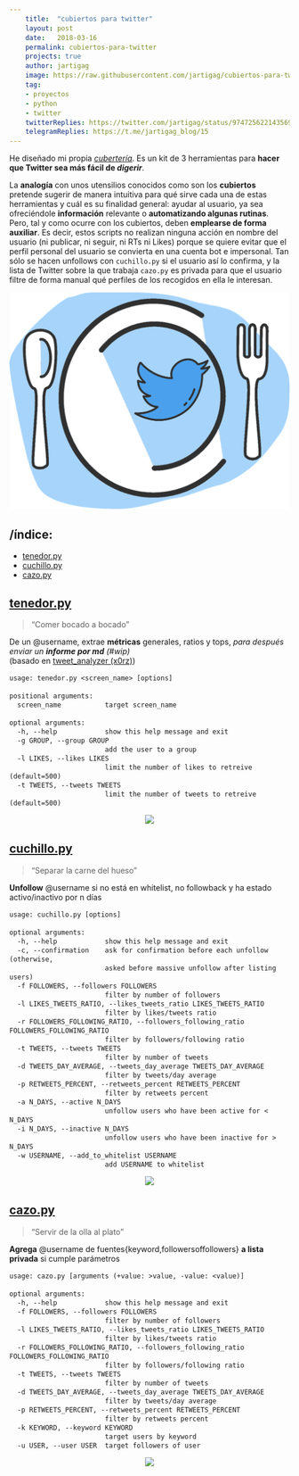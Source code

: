 ```yaml
---
    title:  "cubiertos para twitter"
    layout: post
    date:   2018-03-16
    permalink: cubiertos-para-twitter
    projects: true
    author: jartigag
    image: https://raw.githubusercontent.com/jartigag/cubiertos-para-twitter/master/logo.png
    tag:
    - proyectos
    - python
    - twitter
    twitterReplies: https://twitter.com/jartigag/status/974725622143569921
    telegramReplies: https://t.me/jartigag_blog/15
---
```


He diseñado mi propia [*cubertería*](https://github.com/jartigag/cubiertos-para-twitter). Es un kit de 3 herramientas para **hacer que Twitter sea
más fácil de _digerir_**.

La **analogía** con unos utensilios conocidos como son los **cubiertos** pretende sugerir de manera intuitiva para qué sirve cada una de estas
herramientas y cuál es su finalidad general: ayudar al usuario, ya sea ofreciéndole **información** relevante o **automatizando algunas rutinas**.
Pero, tal y como ocurre con los cubiertos, deben **emplearse de forma auxiliar**. Es decir, estos scripts no realizan ninguna acción en nombre del
usuario (ni publicar, ni seguir, ni RTs ni Likes) porque se quiere evitar que el perfil personal del usuario se convierta en una cuenta bot e
impersonal. Tan sólo se hacen unfollows con `cuchillo.py` si el usuario así lo confirma, y la lista de Twitter sobre la que trabaja `cazo.py` es
privada para que el usuario filtre de forma manual qué perfiles de los recogidos en ella le interesan.

![](https://raw.githubusercontent.com/jartigag/cubiertos-para-twitter/master/logo.png)

## /índice:
- [tenedor.py](#tenedorpy)
- [cuchillo.py](#cuchillopy)
- [cazo.py](#cazopy)

## [tenedor.py](https://github.com/jartigag/cubiertos-para-twitter/blob/master/tenedor.py)
> “Comer bocado a bocado”

De un @username, extrae **métricas** generales, ratios y tops, *para después enviar un **informe por md** (#wip)*  
(basado en [tweet_analyzer (x0rz)](https://github.com/x0rz/tweets_analyzer))

```
usage: tenedor.py <screen_name> [options]

positional arguments:
  screen_name           target screen_name

optional arguments:
  -h, --help            show this help message and exit
  -g GROUP, --group GROUP
                        add the user to a group
  -l LIKES, --likes LIKES
                        limit the number of likes to retreive (default=500)
  -t TWEETS, --tweets TWEETS
                        limit the number of tweets to retreive (default=500)
```
<p align="center">
  <a href="https://asciinema.org/a/QTjDYRC4k4pp0ewyfLQlKTmfD" target="_blank">
    <img src="https://asciinema.org/a/QTjDYRC4k4pp0ewyfLQlKTmfD.png"/>
  </a>
</p>

## [cuchillo.py](https://github.com/jartigag/cubiertos-para-twitter/blob/master/cuchillo.py)
> “Separar la carne del hueso”

**Unfollow** @username si no está en whitelist, no followback y ha estado activo/inactivo por n días

```
usage: cuchillo.py [options]

optional arguments:
  -h, --help            show this help message and exit
  -c, --confirmation    ask for confirmation before each unfollow (otherwise,
                        asked before massive unfollow after listing users)
  -f FOLLOWERS, --followers FOLLOWERS
                        filter by number of followers
  -l LIKES_TWEETS_RATIO, --likes_tweets_ratio LIKES_TWEETS_RATIO
                        filter by likes/tweets ratio
  -r FOLLOWERS_FOLLOWING_RATIO, --followers_following_ratio FOLLOWERS_FOLLOWING_RATIO
                        filter by followers/following ratio
  -t TWEETS, --tweets TWEETS
                        filter by number of tweets
  -d TWEETS_DAY_AVERAGE, --tweets_day_average TWEETS_DAY_AVERAGE
                        filter by tweets/day average
  -p RETWEETS_PERCENT, --retweets_percent RETWEETS_PERCENT
                        filter by retweets percent
  -a N_DAYS, --active N_DAYS
                        unfollow users who have been active for < N_DAYS
  -i N_DAYS, --inactive N_DAYS
                        unfollow users who have been inactive for > N_DAYS
  -w USERNAME, --add_to_whitelist USERNAME
                        add USERNAME to whitelist
```
<p align="center">
  <a href="https://asciinema.org/a/IQFOlDY4RMWFdtuHWK4Pz4k7k" target="_blank">
    <img src="https://asciinema.org/a/IQFOlDY4RMWFdtuHWK4Pz4k7k.png"/>
  </a>
</p>

## [cazo.py](https://github.com/jartigag/cubiertos-para-twitter/blob/master/cazo.py)
> “Servir de la olla al plato”

**Agrega** @username de fuentes{keyword,followersoffollowers} **a lista privada** si cumple parámetros

```
usage: cazo.py [arguments (+value: >value, -value: <value)]

optional arguments:
  -h, --help            show this help message and exit
  -f FOLLOWERS, --followers FOLLOWERS
                        filter by number of followers
  -l LIKES_TWEETS_RATIO, --likes_tweets_ratio LIKES_TWEETS_RATIO
                        filter by likes/tweets ratio
  -r FOLLOWERS_FOLLOWING_RATIO, --followers_following_ratio FOLLOWERS_FOLLOWING_RATIO
                        filter by followers/following ratio
  -t TWEETS, --tweets TWEETS
                        filter by number of tweets
  -d TWEETS_DAY_AVERAGE, --tweets_day_average TWEETS_DAY_AVERAGE
                        filter by tweets/day average
  -p RETWEETS_PERCENT, --retweets_percent RETWEETS_PERCENT
                        filter by retweets percent
  -k KEYWORD, --keyword KEYWORD
                        target users by keyword
  -u USER, --user USER  target followers of user
```

<p align="center">
  <a href="https://asciinema.org/a/U1UdjaSvK12VPI5OkYmRF8qm7" target="_blank">
    <img src="https://asciinema.org/a/U1UdjaSvK12VPI5OkYmRF8qm7.png"/>
  </a>
</p>
